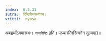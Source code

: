 ```yaml
---
index:  6.2.31
sutra:  दिष्टिवितस्त्योश्च।
vritti:  nyasa
---
```


अबह्वर्थोऽयमारम्भः। `पञ्चदिष्टिः` इति। पञ्चारत्निरित्यनेन तुल्यम्()॥
